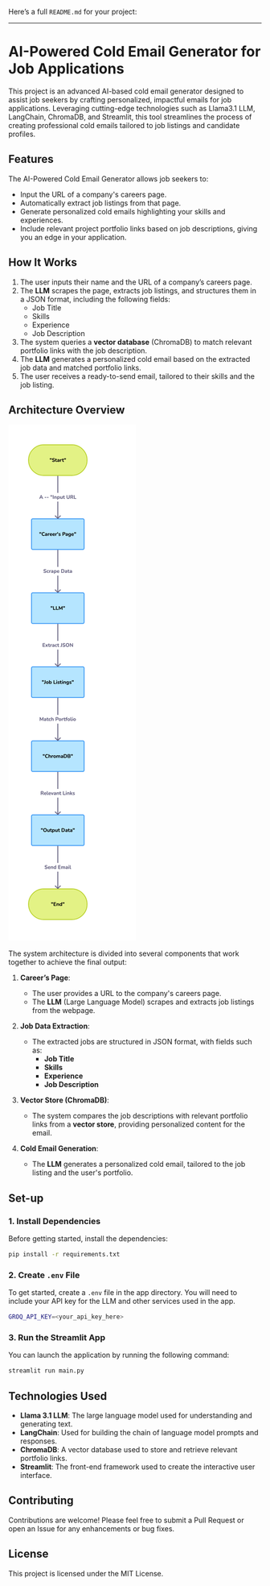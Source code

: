 Here’s a full `README.md` for your project:

---

# AI-Powered Cold Email Generator for Job Applications

This project is an advanced AI-based cold email generator designed to assist job seekers by crafting personalized, impactful emails for job applications. Leveraging cutting-edge technologies such as Llama3.1 LLM, LangChain, ChromaDB, and Streamlit, this tool streamlines the process of creating professional cold emails tailored to job listings and candidate profiles.

## Features

The AI-Powered Cold Email Generator allows job seekers to:
- Input the URL of a company's careers page.
- Automatically extract job listings from that page.
- Generate personalized cold emails highlighting your skills and experiences.
- Include relevant project portfolio links based on job descriptions, giving you an edge in your application.

## How It Works

1. The user inputs their name and the URL of a company’s careers page.
2. The **LLM** scrapes the page, extracts job listings, and structures them in a JSON format, including the following fields:
   - Job Title
   - Skills
   - Experience
   - Job Description
3. The system queries a **vector database** (ChromaDB) to match relevant portfolio links with the job description.
4. The **LLM** generates a personalized cold email based on the extracted job data and matched portfolio links.
5. The user receives a ready-to-send email, tailored to their skills and the job listing.

## Architecture Overview

![Architecture Diagram](./architecture.png)

The system architecture is divided into several components that work together to achieve the final output:

1. **Career’s Page**:
   - The user provides a URL to the company's careers page.
   - The **LLM** (Large Language Model) scrapes and extracts job listings from the webpage.

2. **Job Data Extraction**:
   - The extracted jobs are structured in JSON format, with fields such as:
     - **Job Title**
     - **Skills**
     - **Experience**
     - **Job Description**

3. **Vector Store (ChromaDB)**:
   - The system compares the job descriptions with relevant portfolio links from a **vector store**, providing personalized content for the email.
   
4. **Cold Email Generation**:
   - The **LLM** generates a personalized cold email, tailored to the job listing and the user's portfolio.

## Set-up

### 1. Install Dependencies

Before getting started, install the dependencies:

```bash
pip install -r requirements.txt
```

### 2. Create `.env` File

To get started, create a `.env` file in the app directory. You will need to include your API key for the LLM and other services used in the app.

```bash
GROQ_API_KEY=<your_api_key_here>
```

### 3. Run the Streamlit App

You can launch the application by running the following command:

```bash
streamlit run main.py
```

## Technologies Used
- **Llama 3.1 LLM**: The large language model used for understanding and generating text.
- **LangChain**: Used for building the chain of language model prompts and responses.
- **ChromaDB**: A vector database used to store and retrieve relevant portfolio links.
- **Streamlit**: The front-end framework used to create the interactive user interface.

## Contributing

Contributions are welcome! Please feel free to submit a Pull Request or open an Issue for any enhancements or bug fixes.

## License

This project is licensed under the MIT License.